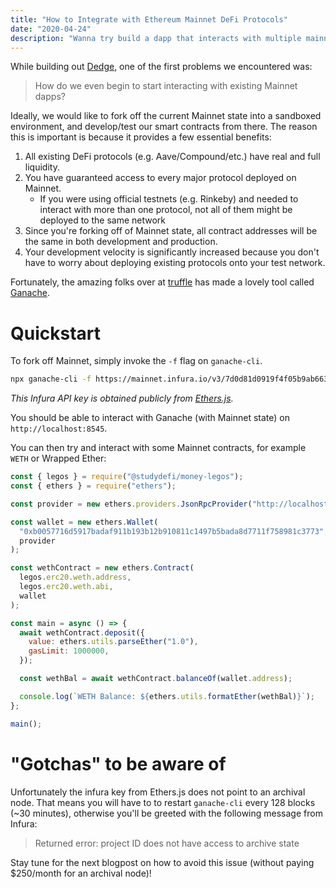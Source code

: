 ```yaml
---
title: "How to Integrate with Ethereum Mainnet DeFi Protocols"
date: "2020-04-24"
description: "Wanna try build a dapp that interacts with multiple mainnet protocols but don't know where to start? Read on!"
---
```


While building out [Dedge](https://dedge.exchange), one of the first problems we encountered was:

> How do we even begin to start interacting with existing Mainnet dapps?

Ideally, we would like to fork off the current Mainnet state into a sandboxed environment, and develop/test our smart contracts from there. The reason this is important is because it provides a few essential benefits:

1. All existing DeFi protocols (e.g. Aave/Compound/etc.) have real and full liquidity.
2. You have guaranteed access to every major protocol deployed on Mainnet.
    - If you were using official testnets (e.g. Rinkeby) and needed to interact with more than one protocol, not all of them might be deployed to the same network
3. Since you're forking off of Mainnet state, all contract addresses will be the same in both development and production.
4. Your development velocity is significantly increased because you don't have to worry about deploying existing protocols onto your test network.


Fortunately, the amazing folks over at [truffle](https://www.trufflesuite.com/) has made a lovely tool called [Ganache](https://github.com/trufflesuite/ganache-cli/).

# Quickstart

To fork off Mainnet, simply invoke the `-f` flag on `ganache-cli`.

```bash
npx ganache-cli -f https://mainnet.infura.io/v3/7d0d81d0919f4f05b9ab6634be01ee73 -i 5777 -d
```
_This Infura API key is obtained publicly from [Ethers.js](https://github.com/ethers-io/ethers.js/blob/master/src.ts/providers/infura-provider.ts#L14)._

You should be able to interact with Ganache (with Mainnet state) on `http://localhost:8545`.

You can then try and interact with some Mainnet contracts, for example `WETH` or Wrapped Ether:

```javascript
const { legos } = require("@studydefi/money-legos");
const { ethers } = require("ethers");

const provider = new ethers.providers.JsonRpcProvider("http://localhost:8545");

const wallet = new ethers.Wallet(
  "0xb0057716d5917badaf911b193b12b910811c1497b5bada8d7711f758981c3773", // Default private key for ganache-cli -d
  provider
);

const wethContract = new ethers.Contract(
  legos.erc20.weth.address,
  legos.erc20.weth.abi,
  wallet
);

const main = async () => {
  await wethContract.deposit({
    value: ethers.utils.parseEther("1.0"),
    gasLimit: 1000000,
  });

  const wethBal = await wethContract.balanceOf(wallet.address);

  console.log(`WETH Balance: ${ethers.utils.formatEther(wethBal)}`);
};

main();
```

# "Gotchas" to be aware of

Unfortunately the infura key from Ethers.js does not point to an archival node. That means you will have to to restart `ganache-cli` every 128 blocks (~30 minutes), otherwise you'll be greeted with the following message from Infura:

> Returned error: project ID does not have access to archive state

Stay tune for the next blogpost on how to avoid this issue (without paying $250/month for an archival node)!

